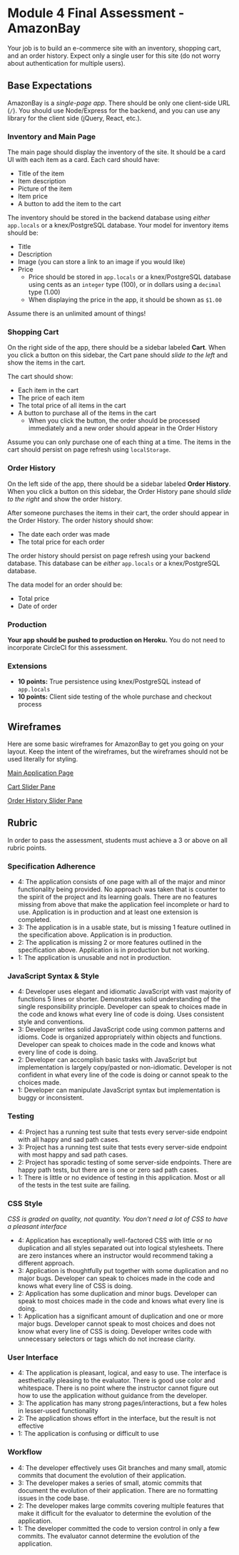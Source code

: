 # Module 4 Final Assessment - AmazonBay

Your job is to build an e-commerce site with an inventory, shopping cart, and an order history. Expect only a single user for this site (do not worry about authentication for multiple users).

## Base Expectations

AmazonBay is a _single-page app_. There should be only one client-side URL (`/`). You should use Node/Express for the backend, and you can use any library for the client side (jQuery, React, etc.).

### Inventory and Main Page

The main page should display the inventory of the site. It should be a card UI with each item as a card. Each card should have:

- Title of the item
- Item description
- Picture of the item
- Item price
- A button to add the item to the cart

The inventory should be stored in the backend database using _either_ `app.locals` or a knex/PostgreSQL database. Your model for inventory items should be:

- Title
- Description
- Image (you can store a link to an image if you would like)
- Price
  - Price should be stored in `app.locals` or a knex/PostgreSQL database using cents as an `integer` type (100), or in dollars using a `decimal` type (1.00)
  - When displaying the price in the app, it should be shown as `$1.00`

Assume there is an unlimited amount of things!

### Shopping Cart

On the right side of the app, there should be a sidebar labeled **Cart**. When you click a button on this sidebar, the Cart pane should _slide to the left_ and show the items in the cart.

The cart should show:

- Each item in the cart
- The price of each item
- The total price of all items in the cart
- A button to purchase all of the items in the cart
  - When you click the button, the order should be processed immediately and a new order should appear in the Order History

Assume you can only purchase one of each thing at a time. The items in the cart should persist on page refresh using `localStorage`.

### Order History

On the left side of the app, there should be a sidebar labeled **Order History**. When you click a button on this sidebar, the Order History pane should _slide to the right_ and show the order history.

After someone purchases the items in their cart, the order should appear in the Order History. The order history should show:

- The date each order was made
- The total price for each order

The order history should persist on page refresh using your backend database. This database can be _either_ `app.locals` or a knex/PostgreSQL database.

The data model for an order should be:

- Total price
- Date of order

### Production

**Your app should be pushed to production on Heroku.** You do not need to incorporate CircleCI for this assessment.

### Extensions

- **10 points:** True persistence using knex/PostgreSQL instead of `app.locals`
- **10 points:** Client side testing of the whole purchase and checkout process

## Wireframes

Here are some basic wireframes for AmazonBay to get you going on your layout. Keep the intent of the wireframes, but the wireframes should not be used literally for styling.

[Main Application Page](http://imgur.com/IKkmoMr)

[Cart Slider Pane](http://imgur.com/DS8uMRw)

[Order History Slider Pane](http://imgur.com/TwDnvcN)

## Rubric

In order to pass the assessment, students must achieve a 3 or above on all rubric points.

### Specification Adherence

* 4: The application consists of one page with all of the major and minor functionality being provided. No approach was taken that is counter to the spirit of the project and its learning goals. There are no features missing from above that make the application feel incomplete or hard to use. Application is in production and at least one extension is completed.
* 3: The application is in a usable state, but is missing 1 feature outlined in the specification above. Application is in production.
* 2: The application is missing 2 or more features outlined in the specification above. Application is in production but not working.
* 1: The application is unusable and not in production.

### JavaScript Syntax & Style

* 4: Developer uses elegant and idiomatic JavaScript with vast majority of functions 5 lines or shorter. Demonstrates solid understanding of the single responsibility principle. Developer can speak to choices made in the code and knows what every line of code is doing. Uses consistent style and conventions.
* 3: Developer writes solid JavaScript code using common patterns and idioms. Code is organized appropriately within objects and functions. Developer can speak to choices made in the code and knows what every line of code is doing.
* 2: Developer can accomplish basic tasks with JavaScript but implementation is largely copy/pasted or non-idiomatic. Developer is not confident in what every line of the code is doing or cannot speak to the choices made.
* 1: Developer can manipulate JavaScript syntax but implementation is buggy or inconsistent.

### Testing

* 4: Project has a running test suite that tests every server-side endpoint with all happy and sad path cases.
* 3: Project has a running test suite that tests every server-side endpoint with most happy and sad path cases.
* 2: Project has sporadic testing of some server-side endpoints. There are happy path tests, but there are is one or zero sad path cases.
* 1: There is little or no evidence of testing in this application. Most or all of the tests in the test suite are failing.

### CSS Style

*CSS is graded on quality, not quantity. You don't need a lot of CSS to have a pleasant interface*

* 4: Application has exceptionally well-factored CSS with little or no duplication and all styles separated out into logical stylesheets. There are zero instances where an instructor would recommend taking a different approach.
* 3: Application is thoughtfully put together with some duplication and no major bugs. Developer can speak to choices made in the code and knows what every line of CSS is doing.
* 2: Application has some duplication and minor bugs. Developer can speak to most choices made in the code and knows what every line is doing.
* 1: Application has a significant amount of duplication and one or more major bugs. Developer cannot speak to most choices and does not know what every line of CSS is doing. Developer writes code with unnecessary selectors or tags which do not increase clarity.

### User Interface

* 4: The application is pleasant, logical, and easy to use. The interface is aesthetically pleasing to the evaluator. There is good use color and whitespace. There is no point where the instructor cannot figure out how to use the application without guidance from the developer.
* 3: The application has many strong pages/interactions, but a few holes in lesser-used functionality
* 2: The application shows effort in the interface, but the result is not effective
* 1: The application is confusing or difficult to use

### Workflow

* 4: The developer effectively uses Git branches and many small, atomic commits that document the evolution of their application.
* 3: The developer makes a series of small, atomic commits that document the evolution of their application. There are no formatting issues in the code base.
* 2: The developer makes large commits covering multiple features that make it difficult for the evaluator to determine the evolution of the application.
* 1: The developer committed the code to version control in only a few commits. The evaluator cannot determine the evolution of the application.

